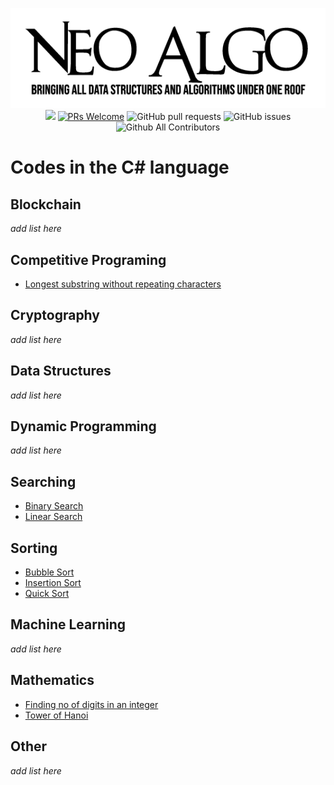 <p align="center">
    <img src="../img/neo_algo.png"><br>
    <img src="https://img.shields.io/github/license/tesseractcoding/neoalgo?style=flat">
    <a href="http://makeapullrequest.com" target="_blank"><img src="https://img.shields.io/badge/PRs-welcome-brightgreen.svg?style=flat" alt="PRs Welcome"></a>
    <img alt="GitHub pull requests" src="https://img.shields.io/github/issues-pr/tesseractcoding/neoalgo">
    <img alt="GitHub issues" src="https://img.shields.io/github/issues/tesseractcoding/neoalgo">
    <img alt="Github All Contributors" src="https://img.shields.io/github/all-contributors/tesseractcoding/neoalgo">
</p>

# Codes in the C# language

## Blockchain

_add list here_

## Competitive Programing

- [Longest substring without repeating characters](cp/LengthOfLongestSubstring.cs)

## Cryptography

_add list here_

## Data Structures

_add list here_

## Dynamic Programming

_add list here_

## Searching

- [Binary Search](search/BinarySearch.cs)
- [Linear Search](search/LinearSearch.cs)

## Sorting

- [Bubble Sort](sort/BubbleSort.cs)
- [Insertion Sort](sort/InsertionSort.cs)
- [Quick Sort](sort/QuickSort.cs)

## Machine Learning

_add list here_

## Mathematics

- [Finding no of digits in an integer](math/Finding_no_of_digits_in_an_integer.cs)
- [Tower of Hanoi](math/tower_of_hanoi.cs)

## Other

_add list here_
